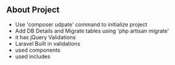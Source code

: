## About Project
 - Use 'composer udpate' command to initialize project
 - Add DB Details and Migrate tables using 'php artisan migrate'
 - it has jQuery Validations
 - Laravel Built in validations
 - used components
 - used includes
